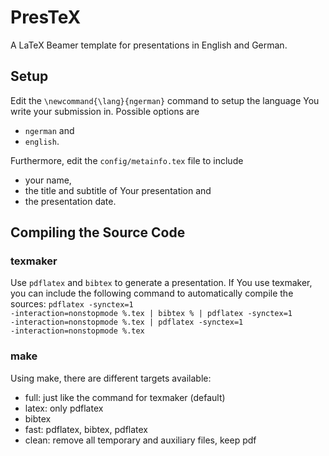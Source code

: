 PresTeX
=======

A LaTeX Beamer template for presentations in English and German. 

Setup
-----

Edit the <code>\newcommand{\lang}{ngerman}</code> command to setup the language You write your submission in. Possible options are 
* <code>ngerman</code> and
* <code>english</code>.

Furthermore, edit the <code>config/metainfo.tex</code> file to include
* your name,
* the title and subtitle of Your presentation and 
* the presentation date.

Compiling the Source Code
-------------------------

### texmaker

Use `pdflatex` and `bibtex` to generate a presentation.
If You use texmaker, you can include the following command to automatically compile the sources: 
<code>pdflatex -synctex=1 -interaction=nonstopmode %.tex | bibtex % | pdflatex -synctex=1 -interaction=nonstopmode %.tex 
| pdflatex -synctex=1 -interaction=nonstopmode %.tex</code>

### make

Using make, there are different targets available:

* full: just like the command for texmaker (default)
* latex: only pdflatex
* bibtex
* fast: pdflatex, bibtex, pdflatex
* clean: remove all temporary and auxiliary files, keep pdf
